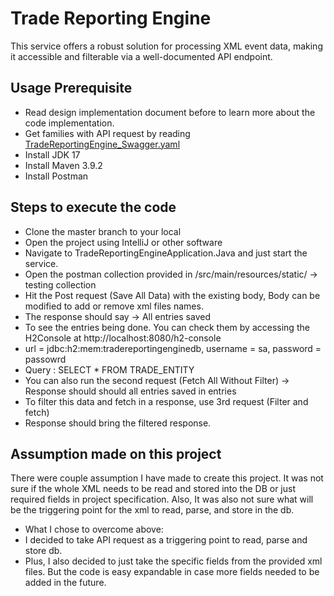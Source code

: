 # Trade Reporting Engine

This service offers a robust solution for processing XML event data, making it accessible and filterable
via a well-documented API endpoint.

## Usage Prerequisite
* Read design implementation document before to learn more about the code implementation.
* Get families with API request by reading [TradeReportingEngine_Swagger.yaml](src%2Fmain%2Fresources%2FTradeReportingEngine_Swagger.yaml)
* Install JDK 17
* Install Maven 3.9.2
* Install Postman

## Steps to execute the code

* Clone the master branch to your local
* Open the project using IntelliJ or other software
* Navigate to TradeReportingEngineApplication.Java and just start the service.
* Open the postman collection provided in /src/main/resources/static/ -> testing collection
* Hit the Post request (Save All Data) with the existing body, Body can be modified to add or remove xml files names.
* The response should say -> All entries saved
* To see the entries being done. You can check them by accessing the H2Console at http://localhost:8080/h2-console
* url = jdbc:h2:mem:tradereportingenginedb, username = sa, password = passowrd
* Query : SELECT * FROM TRADE_ENTITY
* You can also run the second request (Fetch All Without Filter) -> Response should should all entries saved in entries
* To filter this data and fetch in a response, use 3rd request (Filter and fetch) 
* Response should bring the filtered response.

## Assumption made on this project

There were couple assumption I have made to create this project. It was not sure if the whole XML needs to be read and stored into the DB or just required fields in project specification. Also, It was also not sure what will be
the triggering point for the xml to read, parse, and store in the db. 

* What I chose to overcome above:
* I decided to take API request as a  triggering point to read, parse and store db.
* Plus, I also decided to just take the specific fields from the provided xml files. But the code is easy expandable in case more fields needed to be added in the future.

